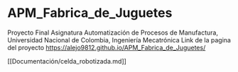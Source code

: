 # APM_Fabrica_de_Juguetes
Proyecto Final Asignatura Automatización de Procesos de Manufactura, Universidad Nacional de Colombia, Ingeniería Mecatrónica
Link de la pagina del proyecto
https://alejo9812.github.io/APM_Fabrica_de_Juguetes/

[[Documentación/celda_robotizada.md]]
